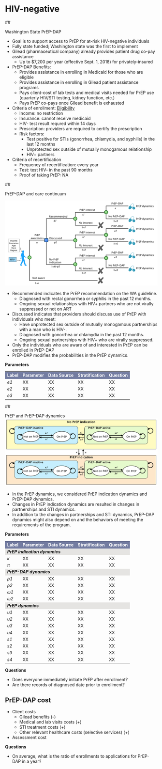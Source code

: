 # HIV-negative

##<div id="pdap">Washington State PrEP-DAP</div>
- Goal is to support access to PrEP for at-risk HIV-negative individuals
- Fully state funded; Washington state was the first to implement
- Gilead (pharmaceutical company) already provides patient drug co-pay assistance
    + Up to $7,200 per year (effective Sept. 1, 2018) for privately-insured
- PrEP-DAP Benefits:
    + Provides assistance in enrolling in Medicaid for those who are eligible
    + Provides assistance in enrolling in Gilead patient assistance programs
    + Pays client-cost of lab tests and medical visits needed for PrEP use (quarterly HIV/STI testing, kidney function, etc.)
    + Pays PrEP co-pays once Gilead benefit is exhausted
- Criteria of enrollment: [Eligibility](https://www.doh.wa.gov/Portals/1/Documents/Pubs/150-082-PayingForPrEPDecisionTree.pdf)
    + Income: no restriction
    + Insurance: cannot receive medicaid
    + HIV- test result requred within 14 days
    + Prescription: providers are required to certify the prescription
    + Risk factors: 
        * Test positive for STIs (gonorrhea, chlamydia, and syphilis) in the last 12 months
        * Unprotected sex outside of mutually monogamous relationship
        * HIV+ partners 
- Criteria of recertification
    + Frequency of recertification: every year
    + Test: test HIV- in the past 90 months
    + Proof of taking PrEP: NA


##<div id="PDAPandContinuum">PrEP-DAP and care continuum</div>

![PrEPcontinuum3](figures/PrEPContinuum3.png)

* Recommended indicates the PrEP recommendation on the WA guideline. 
    - Diagnosed with rectal gonorrhea or syphilis in the past 12 months.
    - Ongoing sexual relationships with HIV+ partners who are not virally suppressed or not on ART
* Discussed indicates that providers should discuss use of PrEP with individuals who meet: 
    - Have unprotected sex outside of mutually monogamous partnerships with a man who is HIV-. 
    - Diagnosed with gonorrhea or chlamydia in the past 12 months. 
    - Ongoing sexual partnerships with HIV+ who are virally suppressed. 
* Only the individuals who are aware of and interested in PrEP can be enrolled in PrEP-DAP
* PrEP-DAP modifies the probabilities in the PrEP dynamics. 


**Parameters**
<table>
<tr>
    <th bgcolor="#737CA1"><font COLOR="#FFFFFF"><strong>Label</strong></font></th>
    <th bgcolor="#737CA1"><font COLOR="#FFFFFF"><strong>Parameter</strong></font></th>
    <th bgcolor="#737CA1"><font COLOR="#FFFFFF"><strong>Data Source</strong></font></th>
    <th bgcolor="#737CA1"><font COLOR="#FFFFFF"><strong>Stratification</strong></font></th>
    <th bgcolor="#737CA1"><font COLOR="#FFFFFF"><strong>Question</strong></font></th>
</tr>

<tr>
    <td><i>e1</i></td>
    <td> XX </td>
    <td> XX </td>
    <td> XX </td>
    <td> XX </td>
</tr>

<tr>
    <td><i>e2</i></td>
    <td> XX </td>
    <td> XX </td>
    <td> XX </td>
    <td> XX </td>
</tr>

<tr>
    <td><i>e3</i></td>
    <td> XX </td>
    <td> XX </td>
    <td> XX </td>
    <td> XX </td>
</tr>
</table>


##<div id="PrEPdynamics">PrEP and PrEP-DAP dynamics</div>
![PrEPdynamics](figures/PrEPdynamics.png)

* In the PrEP dynamics, we considered PrEP indication dynamics and PrEP-DAP dynamics. 
* Changes in PrEP indication dynamics are resulted in changes in partnerships and STI dynamics. 
* In addition to the changes in partnerships and STI dynamics, PrEP-DAP dynamics might also depend on and the behaviors of meeting the requirements of the program. 

**Parameters**
<table>
<tr>
    <th bgcolor="#737CA1"><font COLOR="#FFFFFF"><strong>Label</strong></font></th>
    <th bgcolor="#737CA1"><font COLOR="#FFFFFF"><strong>Parameter</strong></font></th>
    <th bgcolor="#737CA1"><font COLOR="#FFFFFF"><strong>Data Source</strong></font></th>
    <th bgcolor="#737CA1"><font COLOR="#FFFFFF"><strong>Stratification</strong></font></th>
    <th bgcolor="#737CA1"><font COLOR="#FFFFFF"><strong>Question</strong></font></th>
</tr>

<tr><td colspan=5 bgcolor="#E5E4E2"><i><b>PrEP indication dynamics</i></b></td></tr>
<tr>
    <td><i>&kappa;</i></td>
    <td> XX </td>
    <td> XX </td>
    <td> XX </td>
    <td> XX </td>
</tr>

<tr>
    <td><i>&pi;</i></td>
    <td> XX </td>
    <td> XX </td>
    <td> XX </td>
    <td> XX </td>
</tr>

<tr><td colspan=5 bgcolor="#E5E4E2"><i><b>PrEP-DAP dynamics</i></b></td></tr>

<tr>
    <td><i>&rho;1</i></td>
    <td> XX </td>
    <td> XX </td>
    <td> XX </td>
    <td> XX </td>
</tr>

<tr>
    <td><i>&rho;2</i></td>
    <td> XX </td>
    <td> XX </td>
    <td> XX </td>
    <td> XX </td>
</tr>

<tr>
    <td><i>&omega;1</i></td>
    <td> XX </td>
    <td> XX </td>
    <td> XX </td>
    <td> XX </td>
</tr>

<tr>
    <td><i>&omega;2</i></td>
    <td> XX </td>
    <td> XX </td>
    <td> XX </td>
    <td> XX </td>
</tr>

<tr><td colspan=5 bgcolor="#E5E4E2"><i><b>PrEP dynamics</i></b></td></tr>

<tr>
    <td><i>u1</i></td>
    <td> XX </td>
    <td> XX </td>
    <td> XX </td>
    <td> XX </td>
</tr>

<tr>
    <td><i>u2</i></td>
    <td> XX </td>
    <td> XX </td>
    <td> XX </td>
    <td> XX </td>
</tr>

<tr>
    <td><i>u3</i></td>
    <td> XX </td>
    <td> XX </td>
    <td> XX </td>
    <td> XX </td>
</tr>

<tr>
    <td><i>u4</i></td>
    <td> XX </td>
    <td> XX </td>
    <td> XX </td>
    <td> XX </td>
</tr>

<tr>
    <td><i>s1</i></td>
    <td> XX </td>
    <td> XX </td>
    <td> XX </td>
    <td> XX </td>
</tr>

<tr>
    <td><i>s2</i></td>
    <td> XX </td>
    <td> XX </td>
    <td> XX </td>
    <td> XX </td>
</tr>

<tr>
    <td><i>s3</i></td>
    <td> XX </td>
    <td> XX </td>
    <td> XX </td>
    <td> XX </td>
</tr>

<tr>
    <td><i>s4</i></td>
    <td> XX </td>
    <td> XX </td>
    <td> XX </td>
    <td> XX </td>
</tr>
</table>

**Questions**

* Does everyone immediately initiate PrEP after enrollment?
* Are there records of diagnosed date prior to enrollment?

## <div id="PDAPcost">PrEP-DAP cost</div>
* Client costs
    - Gilead benefits (-)
    - Medical and lab visits costs (+)
    - STI treatment costs (+)
    - Other relevant healthcare costs (selective services) (+)
* Assessment cost

**Questions**

* On average, what is the ratio of enrollments to applications for PrEP-DAP in a year?

